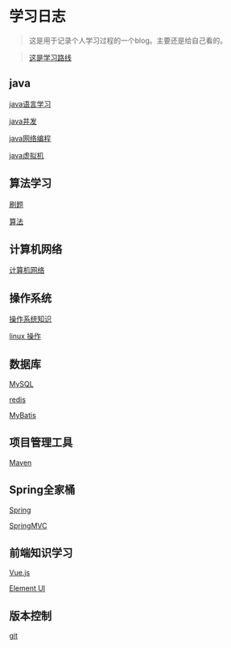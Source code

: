 # 学习日志
>这是用于记录个人学习过程的一个blog。主要还是给自己看的。

> [这是学习路线](java/java_learning_path.md)
## java

[java语言学习](java/java_learning.md)

[java并发](README.md)

[java网络编程](README.md)

[java虚拟机](java/JVM/jvm1.md)

## 算法学习
[刷题](leetcode/coding.md)

[算法](algorithm/algorithm_learning.md)

## 计算机网络
[计算机网络](README.md)

## 操作系统
[操作系统知识](README.md)

[linux 操作](README.md)
## 数据库
[MySQL](MySQL/MySQL.md)

[redis](redis/readME.md)

[MyBatis](README.md)

## 项目管理工具
[Maven](README.md)

## Spring全家桶
[Spring](README.md)

[SpringMVC](README.md)

## 前端知识学习
[Vue.js](README.md)

[Element UI](README.md)

## 版本控制
[git](git/git_usage.md)
